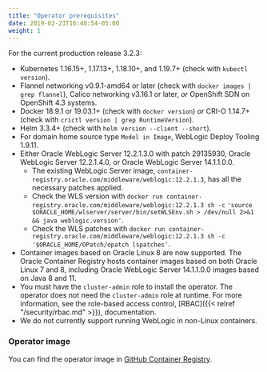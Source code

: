 ```yaml
---
title: "Operator prerequisites"
date: 2019-02-23T16:40:54-05:00
weight: 1
---
```



For the current production release 3.2.3:

* Kubernetes 1.16.15+, 1.17.13+, 1.18.10+, and 1.19.7+ (check with `kubectl version`).
* Flannel networking v0.9.1-amd64 or later (check with `docker images | grep flannel`), Calico networking v3.16.1 or later,
 *or* OpenShift SDN on OpenShift 4.3 systems.
* Docker 18.9.1 or 19.03.1+ (check with `docker version`) *or* CRI-O 1.14.7+ (check with `crictl version | grep RuntimeVersion`).
* Helm 3.3.4+ (check with `helm version --client --short`).
* For domain home source type `Model in Image`, WebLogic Deploy Tooling 1.9.11.
* Either Oracle WebLogic Server 12.2.1.3.0 with patch 29135930, Oracle WebLogic Server 12.2.1.4.0, or Oracle WebLogic Server 14.1.1.0.0.
   * The existing WebLogic Server image, `container-registry.oracle.com/middleware/weblogic:12.2.1.3`,
   has all the necessary patches applied.
   * Check the WLS version with `docker run container-registry.oracle.com/middleware/weblogic:12.2.1.3 sh -c` `'source $ORACLE_HOME/wlserver/server/bin/setWLSEnv.sh > /dev/null 2>&1 && java weblogic.version'`.
   * Check the WLS patches with `docker run container-registry.oracle.com/middleware/weblogic:12.2.1.3 sh -c` `'$ORACLE_HOME/OPatch/opatch lspatches'`.
* Container images based on Oracle Linux 8 are now supported. The Oracle Container Registry hosts container images
  based on both Oracle Linux 7 and 8, including Oracle WebLogic Server 14.1.1.0.0 images based on Java 8 and 11.
* You must have the `cluster-admin` role to install the operator.  The operator does
  not need the `cluster-admin` role at runtime. For more information, see the role-based access control, [RBAC]({{< relref "/security/rbac.md" >}}), documentation.
* We do not currently support running WebLogic in non-Linux containers.


### Operator image

You can find the operator image in
[GitHub Container Registry](https://github.com/orgs/oracle/packages/container/package/weblogic-kubernetes-operator).
